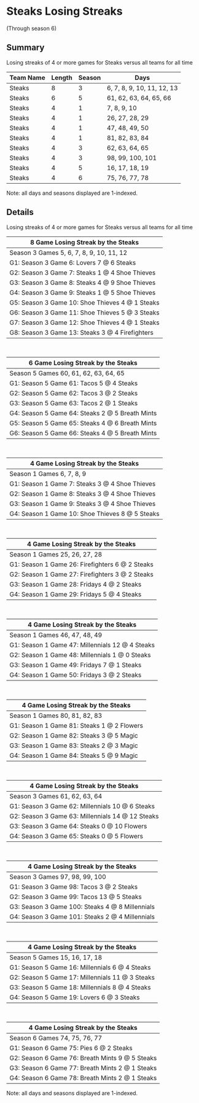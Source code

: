 # Steaks Losing Streaks
(Through season 6)
## Summary



Losing streaks of 4 or more games for Steaks versus all teams for all time



| Team Name | Length | Season | Days |
| ----- | ----- | ----- | ----- |
| Steaks                         | 8          | 3          | 6, 7, 8, 9, 10, 11, 12, 13 |
| Steaks                         | 6          | 5          | 61, 62, 63, 64, 65, 66 |
| Steaks                         | 4          | 1          | 7, 8, 9, 10 |
| Steaks                         | 4          | 1          | 26, 27, 28, 29 |
| Steaks                         | 4          | 1          | 47, 48, 49, 50 |
| Steaks                         | 4          | 1          | 81, 82, 83, 84 |
| Steaks                         | 4          | 3          | 62, 63, 64, 65 |
| Steaks                         | 4          | 3          | 98, 99, 100, 101 |
| Steaks                         | 4          | 5          | 16, 17, 18, 19 |
| Steaks                         | 4          | 6          | 75, 76, 77, 78 |




Note: all days and seasons displayed are 1-indexed.

## Details


Losing streaks of 4 or more games for Steaks versus all teams for all time

| 8 Game Losing Streak by the Steaks |
| ----- |
| Season 3 Games 5, 6, 7, 8, 9, 10, 11, 12 |
| G1: Season 3 Game 6: Lovers 7  @  6 Steaks |
| G2: Season 3 Game 7: Steaks 1  @  4 Shoe Thieves |
| G3: Season 3 Game 8: Steaks 4  @  9 Shoe Thieves |
| G4: Season 3 Game 9: Steaks 1  @  5 Shoe Thieves |
| G5: Season 3 Game 10: Shoe Thieves 4  @  1 Steaks |
| G6: Season 3 Game 11: Shoe Thieves 5  @  3 Steaks |
| G7: Season 3 Game 12: Shoe Thieves 4  @  1 Steaks |
| G8: Season 3 Game 13: Steaks 3  @  4 Firefighters |

<br />

| 6 Game Losing Streak by the Steaks |
| ----- |
| Season 5 Games 60, 61, 62, 63, 64, 65 |
| G1: Season 5 Game 61: Tacos 5  @  4 Steaks |
| G2: Season 5 Game 62: Tacos 3  @  2 Steaks |
| G3: Season 5 Game 63: Tacos 2  @  1 Steaks |
| G4: Season 5 Game 64: Steaks 2  @  5 Breath Mints |
| G5: Season 5 Game 65: Steaks 4  @  6 Breath Mints |
| G6: Season 5 Game 66: Steaks 4  @  5 Breath Mints |

<br />

| 4 Game Losing Streak by the Steaks |
| ----- |
| Season 1 Games 6, 7, 8, 9 |
| G1: Season 1 Game 7: Steaks 3  @  4 Shoe Thieves |
| G2: Season 1 Game 8: Steaks 3  @  4 Shoe Thieves |
| G3: Season 1 Game 9: Steaks 3  @  4 Shoe Thieves |
| G4: Season 1 Game 10: Shoe Thieves 8  @  5 Steaks |

<br />

| 4 Game Losing Streak by the Steaks |
| ----- |
| Season 1 Games 25, 26, 27, 28 |
| G1: Season 1 Game 26: Firefighters 6  @  2 Steaks |
| G2: Season 1 Game 27: Firefighters 3  @  2 Steaks |
| G3: Season 1 Game 28: Fridays 4  @  2 Steaks |
| G4: Season 1 Game 29: Fridays 5  @  4 Steaks |

<br />

| 4 Game Losing Streak by the Steaks |
| ----- |
| Season 1 Games 46, 47, 48, 49 |
| G1: Season 1 Game 47: Millennials 12 @  4 Steaks |
| G2: Season 1 Game 48: Millennials 1  @  0 Steaks |
| G3: Season 1 Game 49: Fridays 7  @  1 Steaks |
| G4: Season 1 Game 50: Fridays 3  @  2 Steaks |

<br />

| 4 Game Losing Streak by the Steaks |
| ----- |
| Season 1 Games 80, 81, 82, 83 |
| G1: Season 1 Game 81: Steaks 1  @  2 Flowers |
| G2: Season 1 Game 82: Steaks 3  @  5 Magic |
| G3: Season 1 Game 83: Steaks 2  @  3 Magic |
| G4: Season 1 Game 84: Steaks 5  @  9 Magic |

<br />

| 4 Game Losing Streak by the Steaks |
| ----- |
| Season 3 Games 61, 62, 63, 64 |
| G1: Season 3 Game 62: Millennials 10 @  6 Steaks |
| G2: Season 3 Game 63: Millennials 14 @ 12 Steaks |
| G3: Season 3 Game 64: Steaks 0  @ 10 Flowers |
| G4: Season 3 Game 65: Steaks 0  @  5 Flowers |

<br />

| 4 Game Losing Streak by the Steaks |
| ----- |
| Season 3 Games 97, 98, 99, 100 |
| G1: Season 3 Game 98: Tacos 3  @  2 Steaks |
| G2: Season 3 Game 99: Tacos 13 @  5 Steaks |
| G3: Season 3 Game 100: Steaks 4  @  8 Millennials |
| G4: Season 3 Game 101: Steaks 2  @  4 Millennials |

<br />

| 4 Game Losing Streak by the Steaks |
| ----- |
| Season 5 Games 15, 16, 17, 18 |
| G1: Season 5 Game 16: Millennials 6  @  4 Steaks |
| G2: Season 5 Game 17: Millennials 11 @  3 Steaks |
| G3: Season 5 Game 18: Millennials 8  @  4 Steaks |
| G4: Season 5 Game 19: Lovers 6  @  3 Steaks |

<br />

| 4 Game Losing Streak by the Steaks |
| ----- |
| Season 6 Games 74, 75, 76, 77 |
| G1: Season 6 Game 75: Pies 6  @  2 Steaks |
| G2: Season 6 Game 76: Breath Mints 9  @  5 Steaks |
| G3: Season 6 Game 77: Breath Mints 2  @  1 Steaks |
| G4: Season 6 Game 78: Breath Mints 2  @  1 Steaks |



Note: all days and seasons displayed are 1-indexed.

